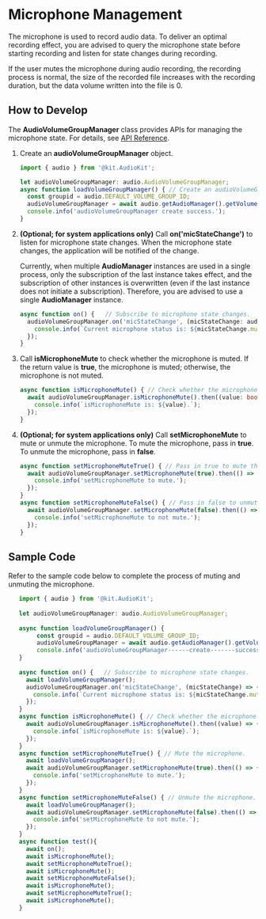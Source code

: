 # Microphone Management

The microphone is used to record audio data. To deliver an optimal recording effect, you are advised to query the microphone state before starting recording and listen for state changes during recording.

If the user mutes the microphone during audio recording, the recording process is normal, the size of the recorded file increases with the recording duration, but the data volume written into the file is 0.

## How to Develop

The **AudioVolumeGroupManager** class provides APIs for managing the microphone state. For details, see [API Reference](../../reference/apis-audio-kit/js-apis-audio.md#audiovolumegroupmanager9).

1. Create an **audioVolumeGroupManager** object.
     
   ```ts
   import { audio } from '@kit.AudioKit';

   let audioVolumeGroupManager: audio.AudioVolumeGroupManager;
   async function loadVolumeGroupManager() { // Create an audioVolumeGroupManager object.
     const groupid = audio.DEFAULT_VOLUME_GROUP_ID;
     audioVolumeGroupManager = await audio.getAudioManager().getVolumeManager().getVolumeGroupManager(groupid);
     console.info('audioVolumeGroupManager create success.');
   }
   ```
<!--Del-->
2. **(Optional; for system applications only)** Call **on('micStateChange')** to listen for microphone state changes. When the microphone state changes, the application will be notified of the change.
   
   Currently, when multiple **AudioManager** instances are used in a single process, only the subscription of the last instance takes effect, and the subscription of other instances is overwritten (even if the last instance does not initiate a subscription). Therefore, you are advised to use a single **AudioManager** instance.

   ```ts
   async function on() {   // Subscribe to microphone state changes.
     audioVolumeGroupManager.on('micStateChange', (micStateChange: audio.MicStateChangeEvent) => {
       console.info(`Current microphone status is: ${micStateChange.mute} `);
     });
   }
   ```
<!--DelEnd-->

3. Call **isMicrophoneMute** to check whether the microphone is muted. If the return value is **true**, the microphone is muted; otherwise, the microphone is not muted.
     
   ```ts
   async function isMicrophoneMute() { // Check whether the microphone is muted.
     await audioVolumeGroupManager.isMicrophoneMute().then((value: boolean) => {
       console.info(`isMicrophoneMute is: ${value}.`);
     });
   }
   ```
<!--Del-->
4. **(Optional; for system applications only)** Call **setMicrophoneMute** to mute or unmute the microphone. To mute the microphone, pass in **true**. To unmute the microphone, pass in **false**.
     
   ```ts
   async function setMicrophoneMuteTrue() { // Pass in true to mute the microphone.
     await audioVolumeGroupManager.setMicrophoneMute(true).then(() => {
       console.info('setMicrophoneMute to mute.');
     });
   }
   async function setMicrophoneMuteFalse() { // Pass in false to unmute the microphone.
     await audioVolumeGroupManager.setMicrophoneMute(false).then(() => {
       console.info('setMicrophoneMute to not mute.');
     });
   }
   ```

## Sample Code

Refer to the sample code below to complete the process of muting and unmuting the microphone.

```ts
   import { audio } from '@kit.AudioKit';
   
   let audioVolumeGroupManager: audio.AudioVolumeGroupManager;
   
   async function loadVolumeGroupManager() {
        const groupid = audio.DEFAULT_VOLUME_GROUP_ID;
        audioVolumeGroupManager = await audio.getAudioManager().getVolumeManager().getVolumeGroupManager(groupid);
        console.info('audioVolumeGroupManager------create-------success.');
   }
   
   async function on() {   // Subscribe to microphone state changes.
     await loadVolumeGroupManager();
     audioVolumeGroupManager.on('micStateChange', (micStateChange) => {
       console.info(`Current microphone status is: ${micStateChange.mute} `);
     });
   }
   async function isMicrophoneMute() { // Check whether the microphone is muted.
     await audioVolumeGroupManager.isMicrophoneMute().then((value) => {
       console.info(`isMicrophoneMute is: ${value}.`);
     });
   }
   async function setMicrophoneMuteTrue() { // Mute the microphone.
     await loadVolumeGroupManager();
     await audioVolumeGroupManager.setMicrophoneMute(true).then(() => {
       console.info('setMicrophoneMute to mute.');
     });
   }
   async function setMicrophoneMuteFalse() { // Unmute the microphone.
     await loadVolumeGroupManager();
     await audioVolumeGroupManager.setMicrophoneMute(false).then(() => {
       console.info('setMicrophoneMute to not mute.');
     });
   }
   async function test(){
     await on();
     await isMicrophoneMute();
     await setMicrophoneMuteTrue();
     await isMicrophoneMute();
     await setMicrophoneMuteFalse();
     await isMicrophoneMute();
     await setMicrophoneMuteTrue();
     await isMicrophoneMute();
   }

```
<!--DelEnd-->
